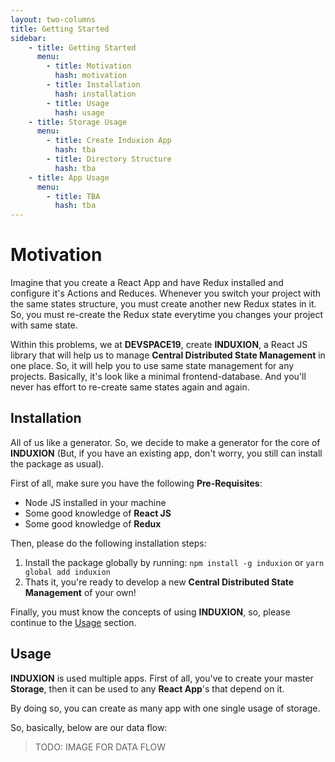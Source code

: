 ```yaml
---
layout: two-columns
title: Getting Started
sidebar:
    - title: Getting Started
      menu:
        - title: Motivation
          hash: motivation
        - title: Installation
          hash: installation
        - title: Usage
          hash: usage
    - title: Storage Usage
      menu:
        - title: Create Induxion App
          hash: tba
        - title: Directory Structure
          hash: tba
    - title: App Usage
      menu:
        - title: TBA
          hash: tba
---
```


# Motivation
Imagine that you create a React App and have Redux installed and configure it's Actions and Reduces. Whenever you switch your project with the same states structure, you must create another new Redux states in it. So, you must re-create the Redux state everytime you changes your project with same state.

Within this problems, we at __DEVSPACE19__, create __INDUXION__, a React JS library that will help us to manage __Central Distributed State Management__ in one place. So, it will help you to use same state management for any projects. Basically, it's look like a minimal frontend-database. And you'll never has effort to re-create same states again and again.

## Installation
All of us like a generator. So, we decide to make a generator for the core of __INDUXION__ (But, if you have an existing app, don't worry, you still can install the package as usual).

First of all, make sure you have the following __Pre-Requisites__:
- Node JS installed in your machine
- Some good knowledge of __React JS__
- Some good knowledge of __Redux__

Then, please do the following installation steps:

1. Install the package globally by running: `npm install -g induxion` or `yarn global add induxion`
2. Thats it, you're ready to develop a new __Central Distributed State Management__ of your own!

Finally, you must know the concepts of using __INDUXION__, so, please continue to the [Usage](#usage) section.

## Usage
__INDUXION__ is used multiple apps. First of all, you've to create your master __Storage__, then it can be used to any __React App__'s that depend on it.

By doing so, you can create as many app with one single usage of storage.

So, basically, below are our data flow:

> TODO: IMAGE FOR DATA FLOW